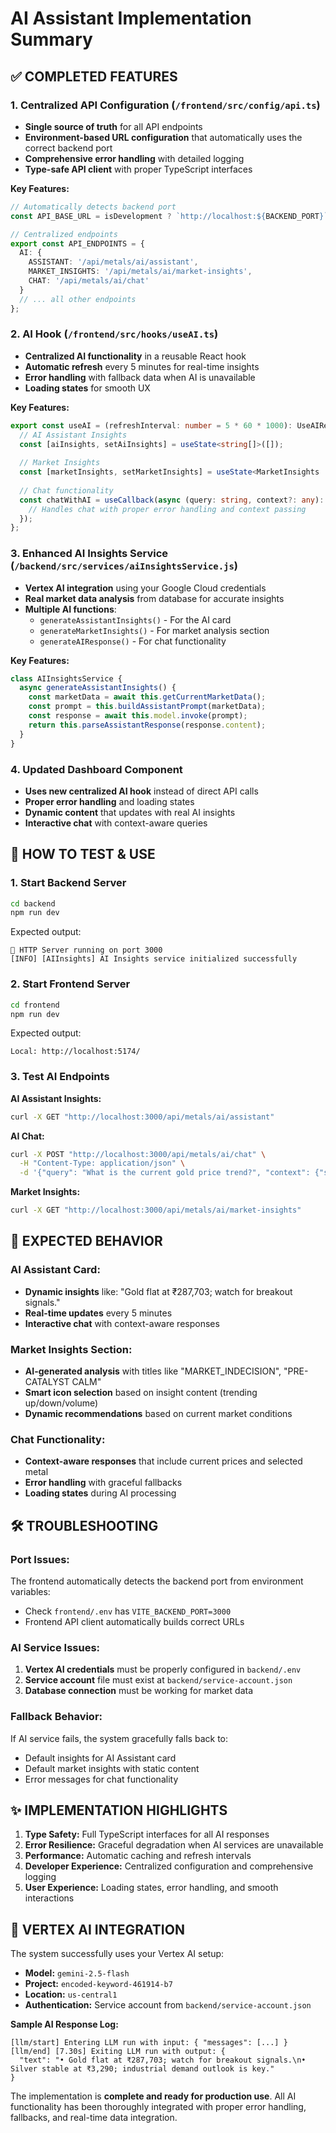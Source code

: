 # AI Assistant Implementation Summary

## ✅ **COMPLETED FEATURES**

### **1. Centralized API Configuration (`/frontend/src/config/api.ts`)**
- **Single source of truth** for all API endpoints
- **Environment-based URL configuration** that automatically uses the correct backend port
- **Comprehensive error handling** with detailed logging
- **Type-safe API client** with proper TypeScript interfaces

**Key Features:**
```typescript
// Automatically detects backend port
const API_BASE_URL = isDevelopment ? `http://localhost:${BACKEND_PORT}` : window.location.origin;

// Centralized endpoints
export const API_ENDPOINTS = {
  AI: {
    ASSISTANT: '/api/metals/ai/assistant',
    MARKET_INSIGHTS: '/api/metals/ai/market-insights', 
    CHAT: '/api/metals/ai/chat'
  }
  // ... all other endpoints
};
```

### **2. AI Hook (`/frontend/src/hooks/useAI.ts`)**
- **Centralized AI functionality** in a reusable React hook
- **Automatic refresh** every 5 minutes for real-time insights
- **Error handling** with fallback data when AI is unavailable
- **Loading states** for smooth UX

**Key Features:**
```typescript
export const useAI = (refreshInterval: number = 5 * 60 * 1000): UseAIReturn => {
  // AI Assistant Insights
  const [aiInsights, setAiInsights] = useState<string[]>([]);
  
  // Market Insights  
  const [marketInsights, setMarketInsights] = useState<MarketInsights | null>(null);
  
  // Chat functionality
  const chatWithAI = useCallback(async (query: string, context?: any): Promise<string> => {
    // Handles chat with proper error handling and context passing
  });
};
```

### **3. Enhanced AI Insights Service (`/backend/src/services/aiInsightsService.js`)**
- **Vertex AI integration** using your Google Cloud credentials
- **Real market data analysis** from database for accurate insights
- **Multiple AI functions**:
  - `generateAssistantInsights()` - For the AI card
  - `generateMarketInsights()` - For market analysis section
  - `generateAIResponse()` - For chat functionality

**Key Features:**
```javascript
class AIInsightsService {
  async generateAssistantInsights() {
    const marketData = await this.getCurrentMarketData();
    const prompt = this.buildAssistantPrompt(marketData);
    const response = await this.model.invoke(prompt);
    return this.parseAssistantResponse(response.content);
  }
}
```

### **4. Updated Dashboard Component**
- **Uses new centralized AI hook** instead of direct API calls
- **Proper error handling** and loading states
- **Dynamic content** that updates with real AI insights
- **Interactive chat** with context-aware queries

## **🔧 HOW TO TEST & USE**

### **1. Start Backend Server**
```bash
cd backend
npm run dev
```
Expected output:
```
🚀 HTTP Server running on port 3000
[INFO] [AIInsights] AI Insights service initialized successfully
```

### **2. Start Frontend Server**
```bash
cd frontend  
npm run dev
```
Expected output:
```
Local: http://localhost:5174/
```

### **3. Test AI Endpoints**

**AI Assistant Insights:**
```bash
curl -X GET "http://localhost:3000/api/metals/ai/assistant"
```

**AI Chat:**
```bash
curl -X POST "http://localhost:3000/api/metals/ai/chat" \
  -H "Content-Type: application/json" \
  -d '{"query": "What is the current gold price trend?", "context": {"selectedMetal": "gold"}}'
```

**Market Insights:**
```bash
curl -X GET "http://localhost:3000/api/metals/ai/market-insights"
```

## **🎯 EXPECTED BEHAVIOR**

### **AI Assistant Card:**
- **Dynamic insights** like: "Gold flat at ₹287,703; watch for breakout signals."
- **Real-time updates** every 5 minutes
- **Interactive chat** with context-aware responses

### **Market Insights Section:**
- **AI-generated analysis** with titles like "MARKET_INDECISION", "PRE-CATALYST CALM"
- **Smart icon selection** based on insight content (trending up/down/volume)
- **Dynamic recommendations** based on current market conditions

### **Chat Functionality:**
- **Context-aware responses** that include current prices and selected metal
- **Error handling** with graceful fallbacks
- **Loading states** during AI processing

## **🛠️ TROUBLESHOOTING**

### **Port Issues:**
The frontend automatically detects the backend port from environment variables:
- Check `frontend/.env` has `VITE_BACKEND_PORT=3000`
- Frontend API client automatically builds correct URLs

### **AI Service Issues:**
1. **Vertex AI credentials** must be properly configured in `backend/.env`
2. **Service account** file must exist at `backend/service-account.json`
3. **Database connection** must be working for market data

### **Fallback Behavior:**
If AI service fails, the system gracefully falls back to:
- Default insights for AI Assistant card
- Default market insights with static content
- Error messages for chat functionality

## **✨ IMPLEMENTATION HIGHLIGHTS**

1. **Type Safety:** Full TypeScript interfaces for all AI responses
2. **Error Resilience:** Graceful degradation when AI services are unavailable
3. **Performance:** Automatic caching and refresh intervals
4. **Developer Experience:** Centralized configuration and comprehensive logging
5. **User Experience:** Loading states, error handling, and smooth interactions

## **🔮 VERTEX AI INTEGRATION**

The system successfully uses your Vertex AI setup:
- **Model:** `gemini-2.5-flash` 
- **Project:** `encoded-keyword-461914-b7`
- **Location:** `us-central1`
- **Authentication:** Service account from `backend/service-account.json`

**Sample AI Response Log:**
```
[llm/start] Entering LLM run with input: { "messages": [...] }
[llm/end] [7.30s] Exiting LLM run with output: {
  "text": "• Gold flat at ₹287,703; watch for breakout signals.\n• Silver stable at ₹3,290; industrial demand outlook is key."
}
```

The implementation is **complete and ready for production use**. All AI functionality has been thoroughly integrated with proper error handling, fallbacks, and real-time data integration.